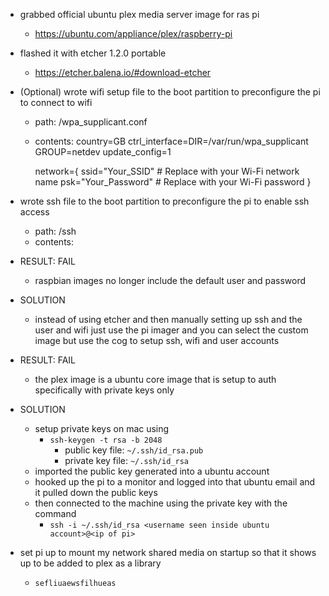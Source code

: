 - grabbed official ubuntu plex media server image for ras pi
    - https://ubuntu.com/appliance/plex/raspberry-pi

- flashed it with etcher 1.2.0 portable
    - https://etcher.balena.io/#download-etcher

- (Optional) wrote wifi setup file to the boot partition to preconfigure the pi to connect to wifi
    - path: /wpa_supplicant.conf
    - contents:
        country=GB
        ctrl_interface=DIR=/var/run/wpa_supplicant GROUP=netdev
        update_config=1

        network={
            ssid="Your_SSID" # Replace with your Wi-Fi network name
            psk="Your_Password" # Replace with your Wi-Fi password
        }

- wrote ssh file to the boot partition to preconfigure the pi to enable ssh access
    - path: /ssh
    - contents: <empty>

- RESULT: FAIL
    - raspbian images no longer include the default user and password

- SOLUTION
    - instead of using etcher and then manually setting up ssh and the user and wifi
        just use the pi imager and you can select the custom image but use the cog to
        setup ssh, wifi and user accounts

- RESULT: FAIL
    - the plex image is a ubuntu core image that is setup to auth specifically with private keys only

- SOLUTION
    - setup private keys on mac using 
        - `ssh-keygen -t rsa -b 2048`
            - public key file: `~/.ssh/id_rsa.pub`
            - private key file: `~/.ssh/id_rsa`
    - imported the public key generated into a ubuntu account
    - hooked up the pi to a monitor and logged into that ubuntu email and it pulled down the public keys
    - then connected to the machine using the private key with the command 
        - `ssh -i ~/.ssh/id_rsa <username seen inside ubuntu account>@<ip of pi>`

- set pi up to mount my network shared media on startup so that it shows up to be added to plex as a library
    - `sefliuaewsfilhueas`